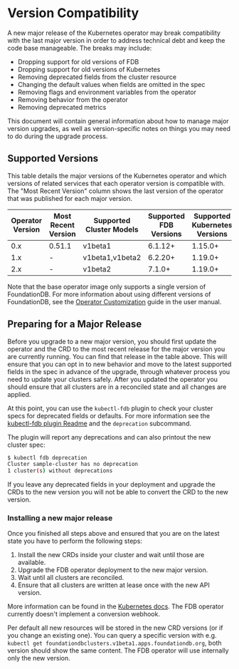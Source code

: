 # Version Compatibility

A new major release of the Kubernetes operator may break compatibility with the
last major version in order to address technical debt and keep the code base
manageable. The breaks may include:

* Dropping support for old versions of FDB
* Dropping support for old versions of Kubernetes
* Removing deprecated fields from the cluster resource
* Changing the default values when fields are omitted in the spec
* Removing flags and environment variables from the operator
* Removing behavior from the operator
* Removing deprecated metrics

This document will contain general information about how to manage major version
upgrades, as well as version-specific notes on things you may need to do during
the upgrade process.

## Supported Versions

This table details the major versions of the Kubernetes operator and which
versions of related services that each operator version is compatible with. The
"Most Recent Version" column shows the last version of the operator that was
published for each major version.

| Operator Version | Most Recent Version | Supported Cluster Models | Supported FDB Versions | Supported Kubernetes Versions |
|------------------|---------------------|--------------------------|------------------------|-------------------------------|
| 0.x              | 0.51.1              | v1beta1                  | 6.1.12+                | 1.15.0+                       |
| 1.x              | -                   | v1beta1,v1beta2          | 6.2.20+                | 1.19.0+                       |
| 2.x              | -                   | v1beta2                  | 7.1.0+                 | 1.19.0+                       |

Note that the base operator image only supports a single version of FoundationDB.
For more information about using different versions of FoundationDB, see the [Operator Customization](/docs/manual/operator_customization.md) guide in the user manual.

## Preparing for a Major Release

Before you upgrade to a new major version, you should first update the operator
and the CRD to the most recent release for the major version you are currently
running. You can find that release in the table above. This will ensure that you
can opt in to new behavior and move to the latest supported fields in the spec
in advance of the upgrade, through whatever process you need to update your clusters safely.
After you updated the operator you should ensure that all clusters are in a reconciled state and all changes are applied.

At this point, you can use the `kubectl-fdb` plugin to check your cluster specs for deprecated fields or defaults.
For more information see the [kubectl-fdb plugin Readme](../kubectl-fdb/Readme.md) and the `deprecation` subcommand.

The plugin will report any deprecations and can also printout the new cluster spec:

```bash
$ kubectl fdb deprecation
Cluster sample-cluster has no deprecation
1 cluster(s) without deprecations
```

If you leave any deprecated fields in your deployment and upgrade the CRDs to the new version you will not be able to convert the CRD to the new version.

### Installing a new major release

Once you finished all steps above and ensured that you are on the latest state you have to perform the following steps:

1. Install the new CRDs inside your cluster and wait until those are available.
2. Upgrade the FDB operator deployment to the new major version.
3. Wait until all clusters are reconciled.
4. Ensure that all clusters are written at lease once with the new API version.

More information can be found in the [Kubernetes docs](https://kubernetes.io/docs/tasks/extend-kubernetes/custom-resources/custom-resource-definition-versioning/#before-you-begin).
The FDB operator currently doesn't implement a conversion webhook.

Per default all new resources will be stored in the new CRD versions (or if you change an existing one).
You can query a specific version with e.g. `kubectl get foundationdbclusters.v1beta1.apps.foundationdb.org`, both version should show the same content.
The FDB operator will use internally only the new version.

